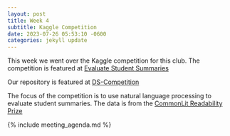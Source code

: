 ```yaml
---
layout: post
title: Week 4
subtitle: Kaggle Competition
date: 2023-07-26 05:53:10 -0600
categories: jekyll update
---
```


This week we went over the Kaggle competition for this club. The competition is featured at [Evaluate Student Summaries](https://www.kaggle.com/competitions/commonlit-evaluate-student-summaries)

Our repository is featured at [DS-Competition](https://github.com/thomasthaddeus/DS-Competition)

The focus of the competition is to use natural language processing to evaluate student summaries. The data is from the [CommonLit Readability Prize](https://www.kaggle.com/c/commonlitreadabilityprize/overview)

{% include meeting_agenda.md %}
